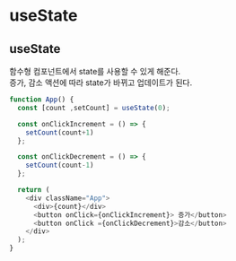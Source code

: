 # useState

## useState

함수형 컴포넌트에서 state를 사용할 수 있게 해준다.  
증가, 감소 액션에 따라 state가 바뀌고 업데이트가 된다.

```javascript
function App() {
  const [count ,setCount] = useState(0);

  const onClickIncrement = () => {
    setCount(count+1)
  };

  const onClickDecrement = () => {
    setCount(count-1)
  };

  return (
    <div className="App">
      <div>{count}</div>
      <button onClick={onClickIncrement}> 증가</button>
      <button onClick ={onClickDecrement}>감소</button>
    </div>
  );
}

```





